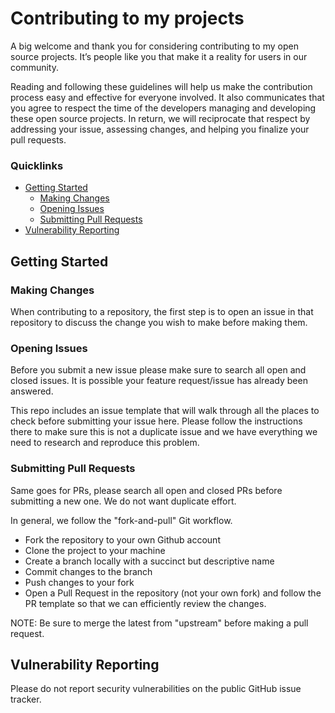 # Contributing to my projects

A big welcome and thank you for considering contributing to my open source projects. It’s people like you that make it a reality for users in our community.

Reading and following these guidelines will help us make the contribution process easy and effective for everyone involved. It also communicates that you agree to respect the time of the developers managing and developing these open source projects. In return, we will reciprocate that respect by addressing your issue, assessing changes, and helping you finalize your pull requests.

### Quicklinks

* [Getting Started](#getting-started)
    * [Making Changes](#making-changes)
    * [Opening Issues](#opening-issues)
    * [Submitting Pull Requests](#submitting-pull-requests)
* [Vulnerability Reporting](#vulnerability-reporting)

## Getting Started

### Making Changes

When contributing to a repository, the first step is to open an issue in that repository to discuss the change you wish to make before making them.

### Opening Issues

Before you submit a new issue please make sure to search all open and closed issues. It is possible your feature request/issue has already been answered.

This repo includes an issue template that will walk through all the places to check before submitting your issue here. Please follow the instructions there to make sure this is not a duplicate issue and we have everything we need to research and reproduce this problem.

### Submitting Pull Requests

Same goes for PRs, please search all open and closed PRs before submitting a new one. We do not want duplicate effort.

In general, we follow the "fork-and-pull" Git workflow.

* Fork the repository to your own Github account
* Clone the project to your machine
* Create a branch locally with a succinct but descriptive name
* Commit changes to the branch
* Push changes to your fork
* Open a Pull Request in the repository (not your own fork) and follow the PR template so that we can efficiently review the changes.

NOTE: Be sure to merge the latest from "upstream" before making a pull request.

## Vulnerability Reporting

Please do not report security vulnerabilities on the public GitHub issue tracker.
